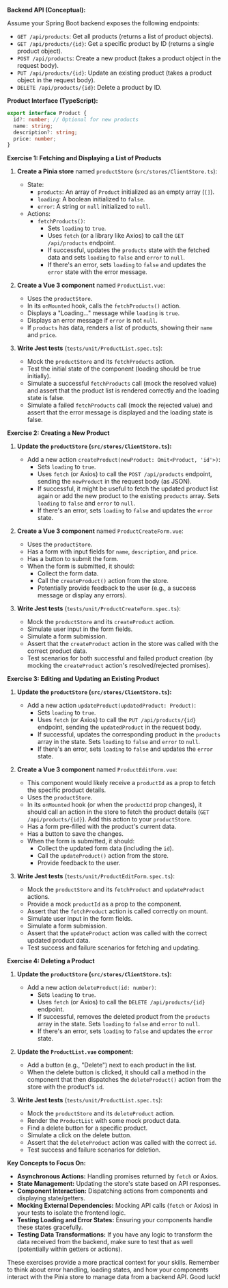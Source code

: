 **Backend API (Conceptual):**

Assume your Spring Boot backend exposes the following endpoints:

* `GET /api/products`: Get all products (returns a list of product objects).
* `GET /api/products/{id}`: Get a specific product by ID (returns a single product object).
* `POST /api/products`: Create a new product (takes a product object in the request body).
* `PUT /api/products/{id}`: Update an existing product (takes a product object in the request body).
* `DELETE /api/products/{id}`: Delete a product by ID.

**Product Interface (TypeScript):**

```typescript
export interface Product {
  id?: number; // Optional for new products
  name: string;
  description?: string;
  price: number;
}
```

**Exercise 1: Fetching and Displaying a List of Products**

1.  **Create a Pinia store** named `productStore` (`src/stores/ClientStore.ts`):
    * State:
        * `products`: An array of `Product` initialized as an empty array (`[]`).
        * `loading`: A boolean initialized to `false`.
        * `error`: A string or `null` initialized to `null`.
    * Actions:
        * `fetchProducts()`:
            * Sets `loading` to `true`.
            * Uses `fetch` (or a library like Axios) to call the `GET /api/products` endpoint.
            * If successful, updates the `products` state with the fetched data and sets `loading` to `false` and `error` to `null`.
            * If there's an error, sets `loading` to `false` and updates the `error` state with the error message.

2.  **Create a Vue 3 component** named `ProductList.vue`:
    * Uses the `productStore`.
    * In its `onMounted` hook, calls the `fetchProducts()` action.
    * Displays a "Loading..." message while `loading` is `true`.
    * Displays an error message if `error` is not `null`.
    * If `products` has data, renders a list of products, showing their `name` and `price`.

3.  **Write Jest tests** (`tests/unit/ProductList.spec.ts`):
    * Mock the `productStore` and its `fetchProducts` action.
    * Test the initial state of the component (loading should be true initially).
    * Simulate a successful `fetchProducts` call (mock the resolved value) and assert that the product list is rendered correctly and the loading state is false.
    * Simulate a failed `fetchProducts` call (mock the rejected value) and assert that the error message is displayed and the loading state is false.

**Exercise 2: Creating a New Product**

1.  **Update the `productStore` (`src/stores/ClientStore.ts`):**
    * Add a new action `createProduct(newProduct: Omit<Product, 'id'>)`:
        * Sets `loading` to `true`.
        * Uses `fetch` (or Axios) to call the `POST /api/products` endpoint, sending the `newProduct` in the request body (as JSON).
        * If successful, it might be useful to fetch the updated product list again or add the new product to the existing `products` array. Sets `loading` to `false` and `error` to `null`.
        * If there's an error, sets `loading` to `false` and updates the `error` state.

2.  **Create a Vue 3 component** named `ProductCreateForm.vue`:
    * Uses the `productStore`.
    * Has a form with input fields for `name`, `description`, and `price`.
    * Has a button to submit the form.
    * When the form is submitted, it should:
        * Collect the form data.
        * Call the `createProduct()` action from the store.
        * Potentially provide feedback to the user (e.g., a success message or display any errors).

3.  **Write Jest tests** (`tests/unit/ProductCreateForm.spec.ts`):
    * Mock the `productStore` and its `createProduct` action.
    * Simulate user input in the form fields.
    * Simulate a form submission.
    * Assert that the `createProduct` action in the store was called with the correct product data.
    * Test scenarios for both successful and failed product creation (by mocking the `createProduct` action's resolved/rejected promises).

**Exercise 3: Editing and Updating an Existing Product**

1.  **Update the `productStore` (`src/stores/ClientStore.ts`):**
    * Add a new action `updateProduct(updatedProduct: Product)`:
        * Sets `loading` to `true`.
        * Uses `fetch` (or Axios) to call the `PUT /api/products/{id}` endpoint, sending the `updatedProduct` in the request body.
        * If successful, updates the corresponding product in the `products` array in the state. Sets `loading` to `false` and `error` to `null`.
        * If there's an error, sets `loading` to `false` and updates the `error` state.

2.  **Create a Vue 3 component** named `ProductEditForm.vue`:
    * This component would likely receive a `productId` as a prop to fetch the specific product details.
    * Uses the `productStore`.
    * In its `onMounted` hook (or when the `productId` prop changes), it should call an action in the store to fetch the product details (`GET /api/products/{id}`). Add this action to your `productStore`.
    * Has a form pre-filled with the product's current data.
    * Has a button to save the changes.
    * When the form is submitted, it should:
        * Collect the updated form data (including the `id`).
        * Call the `updateProduct()` action from the store.
        * Provide feedback to the user.

3.  **Write Jest tests** (`tests/unit/ProductEditForm.spec.ts`):
    * Mock the `productStore` and its `fetchProduct` and `updateProduct` actions.
    * Provide a mock `productId` as a prop to the component.
    * Assert that the `fetchProduct` action is called correctly on mount.
    * Simulate user input in the form fields.
    * Simulate a form submission.
    * Assert that the `updateProduct` action was called with the correct updated product data.
    * Test success and failure scenarios for fetching and updating.

**Exercise 4: Deleting a Product**

1.  **Update the `productStore` (`src/stores/ClientStore.ts`):**
    * Add a new action `deleteProduct(id: number)`:
        * Sets `loading` to `true`.
        * Uses `fetch` (or Axios) to call the `DELETE /api/products/{id}` endpoint.
        * If successful, removes the deleted product from the `products` array in the state. Sets `loading` to `false` and `error` to `null`.
        * If there's an error, sets `loading` to `false` and updates the `error` state.

2.  **Update the `ProductList.vue` component:**
    * Add a button (e.g., "Delete") next to each product in the list.
    * When the delete button is clicked, it should call a method in the component that then dispatches the `deleteProduct()` action from the store with the product's `id`.

3.  **Write Jest tests** (`tests/unit/ProductList.spec.ts`):
    * Mock the `productStore` and its `deleteProduct` action.
    * Render the `ProductList` with some mock product data.
    * Find a delete button for a specific product.
    * Simulate a click on the delete button.
    * Assert that the `deleteProduct` action was called with the correct `id`.
    * Test success and failure scenarios for deletion.

**Key Concepts to Focus On:**

* **Asynchronous Actions:** Handling promises returned by `fetch` or Axios.
* **State Management:** Updating the store's state based on API responses.
* **Component Interaction:** Dispatching actions from components and displaying state/getters.
* **Mocking External Dependencies:** Mocking API calls (`fetch` or Axios) in your tests to isolate the frontend logic.
* **Testing Loading and Error States:** Ensuring your components handle these states gracefully.
* **Testing Data Transformations:** If you have any logic to transform the data received from the backend, make sure to test that as well (potentially within getters or actions).

These exercises provide a more practical context for your skills. Remember to think about error handling, loading states, and how your components interact with the Pinia store to manage data from a backend API. Good luck!
